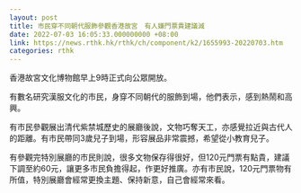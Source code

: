 ```yaml
---
layout: post
title: 市民穿不同朝代服飾參觀香港故宮　有人嫌門票貴建議減
date: 2022-07-03 16:05:33.000000000 +08:00
link: https://news.rthk.hk/rthk/ch/component/k2/1655993-20220703.htm
categories: rthk
---
```


香港故宮文化博物館早上9時正式向公眾開放。

有數名研究漢服文化的市民，身穿不同朝代的服飾到場，他們表示，感到熱鬧和高興。

有市民參觀展出清代紫禁城歷史的展廳後說，文物巧奪天工，亦感覺拉近與古代人的距離。有市民帶同3歲兒子到場，形容展品非常震撼，希望從小教育兒子。

有參觀完特別展廳的市民則說，很多文物保存得很好，但120元門票有點貴，建議下調至約60元，讓更多市民負擔得起，作更好推廣。亦有市民說，120元門票物有所值，特別展廳會經常更換主題、保持新意，自己會經常來看。
